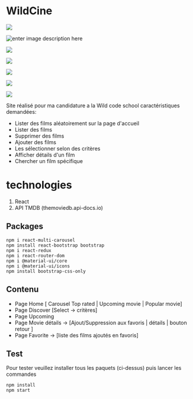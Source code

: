 ﻿# 				WildCine


![
](https://lh3.googleusercontent.com/zPhY5q70tG2ZaBx5aWA63nfQZkYV6QfqKBbf2c2577AC-mWShuyymn3svw9FvsIueAnpJVWGwCxJ "home")

![enter image description here](https://lh3.googleusercontent.com/jqPUCtMBoVGvsZfuad0nHhzEG6dVwDONxxKRv1GGMxy-1QttD2-rUSpRB2_drlyparNmLQbaW7C7 "search")

![
](https://lh3.googleusercontent.com/cOlP_R3CslTG7HggzmeEE9SDjPrnk88I01G9JBlHTBvgcL-wwQqf0bm-SIU4ijQHGvaSs1Q6nwsa "Date Hover")

![
](https://lh3.googleusercontent.com/I4tUT0x1_bPymBVPRZu6TF8abNG2G5Gt4b3uBSvu9tfi8vxL5zh-XcqO7MVk2pHp88H4MDzirFXf "details")

![
](https://lh3.googleusercontent.com/Hy3lF-QV8SXQOL6Fyuh0ffSsAcCpNf2UBk3S3hqOGQ2XszcNCwav_GhvvFdnahFP_2f2s0mvYF-p "detail + add favorite")


![
](https://lh3.googleusercontent.com/KHseOtEvjP0EJqyQ9RcXtpRlzo7cIUJ6a6ju3dWqWzJOrcWzIhN7_2ZBh9LkPyvdcsyd1gnZFrAm "navbar mobile")

![
](https://lh3.googleusercontent.com/FfJqpZ2BC3lqkrdfWkcIDRMZnPAnsIrBUPRBQkcvr9YBRmta3hDgRhB12ASNjgF9FbMh_wqgRuVy "favorites")










Site réalisé pour ma candidature a la Wild code school 
caractéristiques demandées:
-   Lister des films aléatoirement sur la page d'accueil 
-   Lister des films
-   Supprimer des films 
-   Ajouter des films
-   Les sélectionner selon des critères 
-   Afficher détails d'un film 
-   Chercher un film spécifique 

# technologies 

 1. React
 2. API TMDB (themoviedb.api-docs.io)

## Packages

    npm i react-multi-carousel
    npm install react-bootstrap bootstrap
    npm i react-redux
    npm i react-router-dom
    npm i @material-ui/core
    npm i @material-ui/icons
    npm install bootstrap-css-only

## Contenu

 - Page Home [ Carousel Top rated | Upcoming movie | Popular movie]
 - Page Discover [Select -> critères]
 - Page Upcoming
 - Page Movie détails -> [Ajout/Suppression aux favoris | détails | bouton retour ]
 - Page Favorite -> [liste des films ajoutés en favoris]

## Test

Pour tester veuillez installer tous les paquets (ci-dessus)
puis lancer les commandes

    npm install
    npm start

